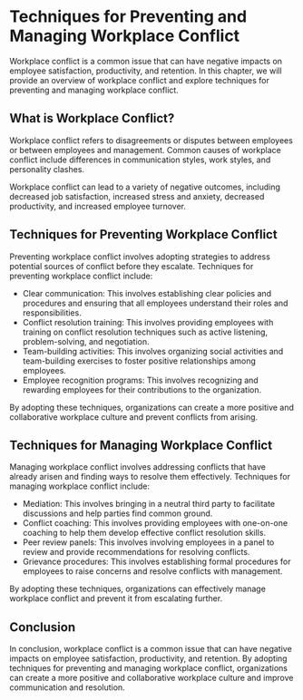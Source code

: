 # Techniques for Preventing and Managing Workplace Conflict

Workplace conflict is a common issue that can have negative impacts on employee satisfaction, productivity, and retention. In this chapter, we will provide an overview of workplace conflict and explore techniques for preventing and managing workplace conflict.

What is Workplace Conflict?
---------------------------

Workplace conflict refers to disagreements or disputes between employees or between employees and management. Common causes of workplace conflict include differences in communication styles, work styles, and personality clashes.

Workplace conflict can lead to a variety of negative outcomes, including decreased job satisfaction, increased stress and anxiety, decreased productivity, and increased employee turnover.

Techniques for Preventing Workplace Conflict
--------------------------------------------

Preventing workplace conflict involves adopting strategies to address potential sources of conflict before they escalate. Techniques for preventing workplace conflict include:

* Clear communication: This involves establishing clear policies and procedures and ensuring that all employees understand their roles and responsibilities.
* Conflict resolution training: This involves providing employees with training on conflict resolution techniques such as active listening, problem-solving, and negotiation.
* Team-building activities: This involves organizing social activities and team-building exercises to foster positive relationships among employees.
* Employee recognition programs: This involves recognizing and rewarding employees for their contributions to the organization.

By adopting these techniques, organizations can create a more positive and collaborative workplace culture and prevent conflicts from arising.

Techniques for Managing Workplace Conflict
------------------------------------------

Managing workplace conflict involves addressing conflicts that have already arisen and finding ways to resolve them effectively. Techniques for managing workplace conflict include:

* Mediation: This involves bringing in a neutral third party to facilitate discussions and help parties find common ground.
* Conflict coaching: This involves providing employees with one-on-one coaching to help them develop effective conflict resolution skills.
* Peer review panels: This involves involving employees in a panel to review and provide recommendations for resolving conflicts.
* Grievance procedures: This involves establishing formal procedures for employees to raise concerns and resolve conflicts with management.

By adopting these techniques, organizations can effectively manage workplace conflict and prevent it from escalating further.

Conclusion
----------

In conclusion, workplace conflict is a common issue that can have negative impacts on employee satisfaction, productivity, and retention. By adopting techniques for preventing and managing workplace conflict, organizations can create a more positive and collaborative workplace culture and improve communication and resolution.
